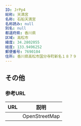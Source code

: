 ```yaml
---
ID: JrPp4
総称: 天満宮
名称: 石船天満宮
名称読み: null
別名: null
都道府県: 香川県
区域: 高松市
緯度: 34.2802055
経度: 133.9496252
郵便番号: 7690104
住所: 香川県高松市国分寺町新名１８７９
---
```


## その他

### 参考URL

| URL | 説明          |
| --- | ------------- |
|     | OpenStreetMap |

